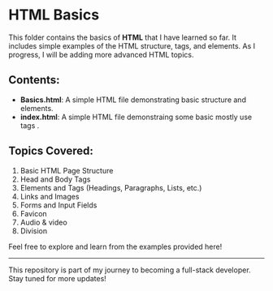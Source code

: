 # HTML Basics

This folder contains the basics of **HTML** that I have learned so far. It includes simple examples of the HTML structure, tags, and elements. As I progress, I will be adding more advanced HTML topics.

## Contents:
- **Basics.html**: A simple HTML file demonstrating basic structure and elements.
- **index.html**:  A simple HTML file demonstraing some basic mostly use tags .
## Topics Covered:
1. Basic HTML Page Structure
2. Head and Body Tags
3. Elements and Tags (Headings, Paragraphs, Lists, etc.)
4. Links and Images
5. Forms and Input Fields
6. Favicon
7. Audio & video
8. Division  

Feel free to explore and learn from the examples provided here!

---

This repository is part of my journey to becoming a full-stack developer. Stay tuned for more updates!

